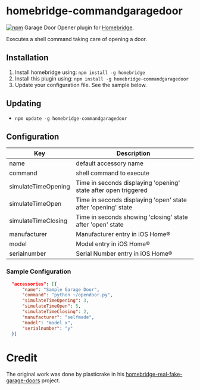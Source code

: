 # homebridge-commandgaragedoor
[![npm](https://img.shields.io/npm/v/npm.svg)](https://www.npmjs.com/package/homebridge-commandgaragedoor)
Garage Door Opener plugin for [Homebridge](https://github.com/nfarina/homebridge).

Executes a shell command taking care of opening a door.

## Installation

1. Install homebridge using: `npm install -g homebridge`
2. Install this plugin using: `npm install -g homebridge-commandgaragedoor`
3. Update your configuration file. See the sample below.

## Updating

- `npm update -g homebridge-commandgaragedoor`

## Configuration

| Key | Description |
| ------------- |-------------|
| name     | default accessory name |
| command     | shell command to execute |
| simulateTimeOpening     | Time in seconds displaying 'opening' state after open triggered |
| simulateTimeOpen     | Time in seconds displaying 'open' state after 'opening' state |
| simulateTimeClosing     | Time in seconds showing 'closing' state after 'open' state   |
| manufacturer     | Manufacturer entry in iOS Home® |
| model     | Model entry in iOS Home® |
| serialnumber     | Serial Number entry in iOS Home® |
  
### Sample Configuration

```json
  "accessories": [{
      "name": "Sample Garage Door",
      "command": "python ~/opendoor.py",
      "simulateTimeOpening": 3,
      "simulateTimeOpen": 5,
      "simulateTimeClosing": 2,
      "manufacturer": "selfmade",
      "model": "model x",
      "serialnumber": "y"
  }]
```

# Credit

The original work was done by plasticrake in his [homebridge-real-fake-garage-doors](https://github.com/plasticrake/homebridge-real-fake-garage-doors) project.
